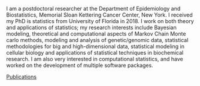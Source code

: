I am a postdoctoral researcher at the Department of Epidemiology and Biostatistics, Memorial Sloan Kettering Cancer Center, New York. I received my PhD is statistics from University of Florida in 2018. I work on both theory and applications of statistics; my research interests include Bayesian modeling, theoretical and computational aspects of Markov Chain Monte carlo methods, modeling and analysis of genetic/genomic data, statistical methodologies for big and high-dimensional data, statistical modeling in cellular biology and applications of statistical techniques in biochemical research. I am also very interested in computational statistics, and have worked on the development of multiple software packages.  

[Publications](publications.md)
